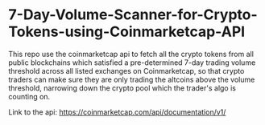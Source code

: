 # 7-Day-Volume-Scanner-for-Crypto-Tokens-using-Coinmarketcap-API
This repo use the coinmarketcap api to fetch all the crypto tokens from all public blockchains which satisfied a pre-determined 7-day trading volume threshold across all listed exchanges on Coinmarketcap, so that crypto traders can make sure they are only trading the altcoins above the volume threshold, narrowing down the crypto pool which the trader's algo is counting on.

Link to the api: https://coinmarketcap.com/api/documentation/v1/
